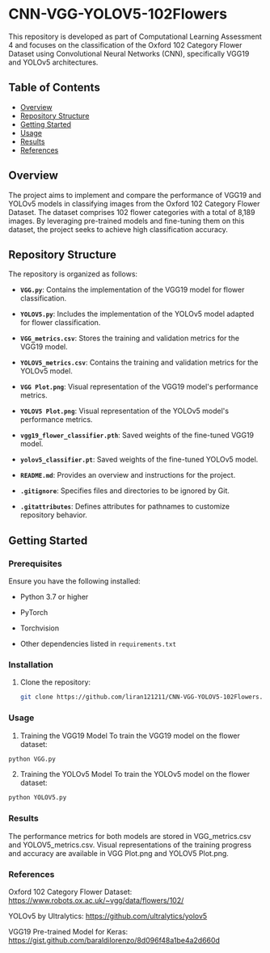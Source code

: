 # CNN-VGG-YOLOV5-102Flowers

This repository is developed as part of Computational Learning Assessment 4 and focuses on the classification of the Oxford 102 Category Flower Dataset using Convolutional Neural Networks (CNN), specifically VGG19 and YOLOv5 architectures.

## Table of Contents

- [Overview](#overview)
- [Repository Structure](#repository-structure)
- [Getting Started](#getting-started)
- [Usage](#usage)
- [Results](#results)
- [References](#references)

## Overview

The project aims to implement and compare the performance of VGG19 and YOLOv5 models in classifying images from the Oxford 102 Category Flower Dataset. The dataset comprises 102 flower categories with a total of 8,189 images. By leveraging pre-trained models and fine-tuning them on this dataset, the project seeks to achieve high classification accuracy.

## Repository Structure

The repository is organized as follows:

- **`VGG.py`**: Contains the implementation of the VGG19 model for flower classification.

- **`YOLOV5.py`**: Includes the implementation of the YOLOv5 model adapted for flower classification.

- **`VGG_metrics.csv`**: Stores the training and validation metrics for the VGG19 model.

- **`YOLOV5_metrics.csv`**: Contains the training and validation metrics for the YOLOv5 model.

- **`VGG Plot.png`**: Visual representation of the VGG19 model's performance metrics.

- **`YOLOV5 Plot.png`**: Visual representation of the YOLOv5 model's performance metrics.

- **`vgg19_flower_classifier.pth`**: Saved weights of the fine-tuned VGG19 model.

- **`yolov5_classifier.pt`**: Saved weights of the fine-tuned YOLOv5 model.

- **`README.md`**: Provides an overview and instructions for the project.

- **`.gitignore`**: Specifies files and directories to be ignored by Git.

- **`.gitattributes`**: Defines attributes for pathnames to customize repository behavior.

## Getting Started

### Prerequisites

Ensure you have the following installed:

- Python 3.7 or higher

- PyTorch

- Torchvision

- Other dependencies listed in `requirements.txt`

### Installation

1. Clone the repository:

   ```bash
   git clone https://github.com/liran121211/CNN-VGG-YOLOV5-102Flowers.git
   ```

### Usage
1. Training the VGG19 Model
To train the VGG19 model on the flower dataset:
```bash
python VGG.py
```

2. Training the YOLOv5 Model
To train the YOLOv5 model on the flower dataset:
```bash
python YOLOV5.py
```

### Results
The performance metrics for both models are stored in VGG_metrics.csv and YOLOV5_metrics.csv. Visual representations of the training progress and accuracy are available in VGG Plot.png and YOLOV5 Plot.png.

### References

Oxford 102 Category Flower Dataset: https://www.robots.ox.ac.uk/~vgg/data/flowers/102/

YOLOv5 by Ultralytics: https://github.com/ultralytics/yolov5

VGG19 Pre-trained Model for Keras: https://gist.github.com/baraldilorenzo/8d096f48a1be4a2d660d
